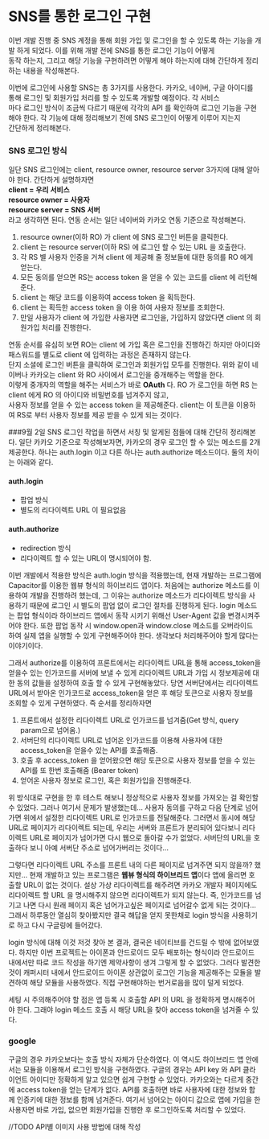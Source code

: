 # SNS를 통한 로그인 구현

이번 개발 진행 중 SNS 계정을 통해 회원 가입 및 로그인을 할 수 있도록 하는 기능을 개발 하게 되었다. 이를 위해 개발 전에 SNS를 통한 로그인 기능이 어떻게\
동작 하는지, 그리고 해당 기능을 구현하려면 어떻게 해야 하는지에 대해 간단하게 정리하는 내용을 작성해본다.

이번에 로그인에 사용할 SNS는 총 3가지를 사용한다. 카카오, 네이버, 구글 아이디를 통해 로그인 및 회원가입 처리를 할 수 있도록 개발할 예정이다. 각 서비스\
마다 로그인 방식이 조금씩 다르기 때문에 각각의 API 를 확인하여 로그인 기능을 구현해야 한다. 각 기능에 대해 정리해보기 전에 SNS 로그인이 어떻게 이루어 지는지\
간단하게 정리해본다.

### SNS 로그인 방식

일단 SNS 로그인에는 client, resource owner, resource server 3가지에 대해 알아야 한다. 간단하게 설명하자면\
**client = 우리 서비스**\
**resource owner = 사용자**\
**resource server = SNS 서버**\
라고 생각하면 된다. 연동 순서는 일단 네이버와 카카오 연동 기준으로 작성해본다.

1. resource owner(이하 RO) 가 client 에 SNS 로그인 버튼을 클릭한다.
2. client 는 resource server(이하 RS) 에 로그인 할 수 있는 URL 을 호출한다.
3. 각 RS 별 사용자 인증을 거쳐 client 에 제공해 줄 정보들에 대한 동의를 RO 에게 얻는다.
4. 모든 동의를 얻으면 RS는 access token 을 얻을 수 있는 코드를 client 에 리턴해준다.
5. client 는 해당 코드를 이용하여 access token 을 획득한다.
6. client 는 획득한 access token 을 이용 하여 사용자 정보를 조회한다.
7. 만일 사용자가 client 에 가입한 사용자면 로그인을, 가입하지 않았다면 client 의 회원가입 처리를 진행한다.

연동 순서를 유심히 보면 RO는  client 에 가입 혹은 로그인을 진행하긴 하지만 아이디와 패스워드를 별도로 client 에 입력하는 과정은 존재하지 않는다.\
단지 소셜에 로그인 버튼을 클릭하여 로그인과 회원가입 모두를 진행한다. 위와 같이 네이버나 카카오는 client 와 RO 사이에서 로그인을 중개해주는 역할을 한다.\
이렇게 중개자의 역할을 해주는 서비스가 바로 **OAuth** 다. RO 가 로그인을 하면 RS 는 client 에게 RO 의 아이디와 비밀번호를 넘겨주지 않고,\
사용자 정보를 얻을 수 있는 access token 을 제공해준다. client는 이 토큰을 이용하여 RS로 부터 사용자 정보를 제공 받을 수 있게 되는 것이다.


###9월 2일 
SNS 로그인 작업을 하면서 서칭 및 알게된 점들에 대해 간단히 정리해본다. 일단 카카오 기준으로 작성해보자면, 카카오의 경우 로그인 할 수 있는 
메소드를 2개 제공한다. 하나는 auth.login 이고 다른 하나는 auth.authorize 메소드이다. 둘의 차이는 아래와 같다.
#### auth.login
- 팝업 방식
- 별도의 리다이렉트 URL 이 필요없음

#### auth.authorize
- redirection 방식
- 리다이렉트 할 수 있는 URL이 명시되어야 함.

이번 개발에서 적용한 방식은 auth.login 방식을 적용했는데, 현재 개발하는 프로그램에 Capacitor를 이용한 웹뷰 형식의 하이브리드 앱이다. 
처음에는 authorize 메소드를 이용하여 개발을 진행하려 했는데, 그 이유는 authorize 메소드가 리다이렉트 방식을 사용하기 때문에 로그인 시
별도의 팝업 없이 로그인 절차를 진행하게 된다. login 메소드는 팝업 형식이라 하이브리드 앱에서 동작 시키기 위해선 User-Agent 값을 
변경시켜주어야 한다. 또한 팝업 동작 시 window.open과 window.close 메소드를 오버라이드 하여 실제 앱을 실행할 수 있게 구현해주어야 한다.
생각보다 처리해주어야 할게 많다는 이야기이다.

그래서 authorize를 이용하여 프론트에서는 리다이렉트 URL을 통해 access_token을 얻을수 있는 인가코드를 서버에 보낼 수 있게 
리다이렉트 URL과 가입 시 정보제공에 대한 동의 값들을 설정하여 호출 할 수 있게 구현해놓았다. 당연 서버단에서는 리다이렉트 URL에서 
받아온 인가코드로 access_token을 얻은 후 해당 토큰으로 사용자 정보를 조회할 수 있게 구현하였다. 즉 순서를 정리하자면
1. 프론트에서 설정한 리다이렉트 URL로 인가코드를 넘겨줌(Get 방식, query param으로 넘어옴.)
2. 서버단의 리다이렉트 URL로 넘어온 인가코드를 이용해 사용자에 대한 access_token을 얻을수 있는 API를 호출해줌.
3. 호출 후 access_token 을 얻어왔으면 해당 토큰으로 사용자 정보를 얻을 수 있는 API를 또 한번 호출해줌 (Bearer token)
4. 얻어온 사용자 정보로 로그인, 혹은 회원가입을 진행해준다.

위 방식대로 구현을 한 후 테스트 해보니 정상적으로 사용자 정보를 가져오는 걸 확인할 수 있었다. 그러나 여기서 문제가 발생했는데... 
사용자 동의를 구하고 다음 단계로 넘어가면 위에서 설정한 리다이렉트 URL로 인가코드를 전달해준다. 그러면서 동시에 해당 URL로 페이지가
리다이렉트 되는데, 우리는 서버와 프론트가 분리되어 있다보니 리다이렉트 URL로 페이지가 넘어가면 다시 웹으로 돌아갈 수가 없었다.
서버단의 URL을 호출하다 보니 아예 서버단 주소로 넘어가버리는 것이다... 

 그렇다면 리다이렉트 URL 주소를 프론트 내의 다른 페이지로 넘겨주면 되지 않을까? 했지만... 현재 개발하고 있는 프로그램은
**웹뷰 형식의 하이브리드 앱**이다 앱에 올리면 호출할 URL이 없는 것이다. 설상 가상 리다이렉트를 해주려면 카카오 개발자 페이지에도 
리다이렉트 할 URL 을 명시해주지 않으면 리다이렉트가 되지 않는다. 즉, 인가코드를 넘기고 나면 다시 원래 페이지 혹은 넘어가고싶은 페이지로
넘어갈수 없게 되는 것이다... 그래서 하루동안 열심히 찾아봤지만 결국 해답을 얻지 못한채로 login 방식을 사용하기로 하고 다시 구글링에 들어갔다.

login 방식에 대해 이것 저것 찾아 본 결과, 결국은 네이티브를 건드릴 수 밖에 없어보였다. 하지만 이번 프로젝트는 아이폰과 안드로이드 모두
배포하는 형식이라 안드로이드 내에서만 따로 코드 작성을 하기엔 제약사항이 생겨 그렇게 할 수 없었다. 그러다 발견한 것이 캐퍼시터 내에서
안드로이드 아이폰 상관없이 로그인 기능을 제공해주는 모듈을 발견하여 해당 모듈을 사용하였다. 직접 구현해야하는 번거로음을 많이 덜게 되었다.

세팅 시 주의해주어야 할 점은 앱 등록 시 호출할 API 의 URL 을 정확하게 명시해주어야 한다. 그래야 login 메소드 호출 시 해당 URL을 찾아
access token을 넘겨줄 수 있다.

### google
구글의 경우 카카오보다는 호출 방식 자체가 단순하였다. 이 역시도 하이브리드 앱 안에서는 모듈을 이용해서 로그인 방식을 구현하였다. 구글의 경우는
API key 와 API 클라이언트 아이디만 정확하게 알고 있으면 쉽게 구현할 수 있었다. 카카오와는 다르게 중간에 access token을 얻는 단계가 없다.
API를 호출하면 바로 사용자에 대한 정보와 함께 인증키에 대한 정보를 함께 넘겨준다. 여기서 넘어오는 아이디 값으로 앱에 가입을 한 사용자면 바로 가입,
없으면 회원가입을 진행한 후 로그인하도록 처리할 수 있었다.

//TODO API별 이미지 사용 방법에 대해 작성


